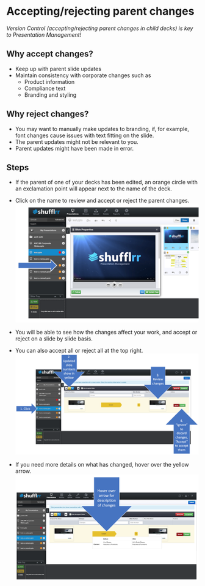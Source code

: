 # Accepting/rejecting parent changes

_Version Control (accepting/rejecting parent changes in child decks) is key to Presentation Management!_

## Why accept changes? 

* Keep up with parent slide updates
* Maintain consistency with corporate changes such as 
	* Product information
	* Compliance text
	* Branding and styling 

## Why reject changes? 

* You may want to manually make updates to branding, if, for example, font changes cause  issues with text fitting on the slide. 
* The parent updates might not be relevant to you. 
* Parent updates might have been made in error. 

## Steps

* If the parent of one of your decks has been edited, an orange circle with an exclamation point will appear next to the name of the deck.
* Click on the name to review and accept or reject the parent changes.   
![Orange icon showing that there are changes](img/presentations-acceptchanges.png)

* You will be able to see how the changes affect your work, and accept or reject on a slide by slide basis. 
* You can also accept all or reject all at the top right. 
![Image of accepting and rejecting changes process](img/presentations-reviewchanges.png)

* If you need more details on what has changed, hover over the yellow arrow. 
![Image of accepting and rejecting changes process with hover](img/presentations-reviewchanges2.png)

